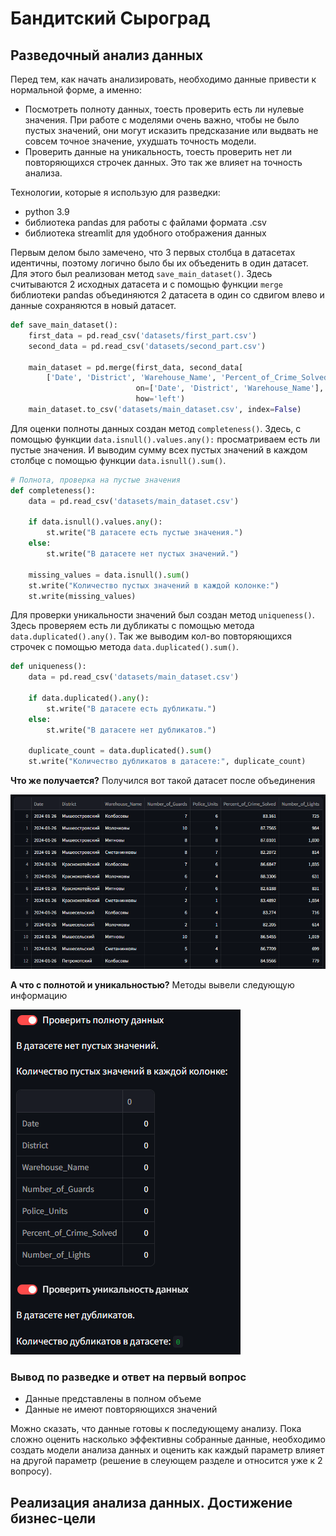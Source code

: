 # Бандитский Сыроград

## Разведочный анализ данных
Перед тем, как начать анализировать, необходимо данные привести к нормальной форме, а именно:
* Посмотреть полноту данных, тоесть проверить есть ли нулевые значения. При работе с моделями очень важно, чтобы не было пустых значений, они могут исказить предсказание или выдвать не совсем точное значение, ухудшать точность модели.
* Проверить данные на уникальность, тоесть проверить нет ли повторяющихся строчек данных. Это так же влияет на точность анализа.

Технологии, которые я использую для разведки:
* python 3.9
* библиотека pandas для работы с файлами формата .csv
* библиотека streamlit для удобного отображения данных

Первым делом было замечено, что 3 первых столбца в датасетах идентичны, поэтому логично было бы их объеденить в один датасет. Для этого был реализован метод `save_main_dataset()`. Здесь считываются 2 исходных датасета и с помощью функции `merge` библиотеки pandas объединяются 2 датасета в один со сдвигом влево и данные сохраняются в новый датасет.

```python
def save_main_dataset():
    first_data = pd.read_csv('datasets/first_part.csv')
    second_data = pd.read_csv('datasets/second_part.csv')

    main_dataset = pd.merge(first_data, second_data[
        ['Date', 'District', 'Warehouse_Name', 'Percent_of_Crime_Solved', 'Number_of_Lights']],
                            on=['Date', 'District', 'Warehouse_Name'],
                            how='left')
    main_dataset.to_csv('datasets/main_dataset.csv', index=False)
```

Для оценки полноты данных создан метод `completeness()`. Здесь, с помощью функции `data.isnull().values.any():` просматриваем есть ли пустые значения. И выводим сумму всех пустых значений в каждом столбце с помощью функции `data.isnull().sum()`.

```python
# Полнота, проверка на пустые значения
def completeness():
    data = pd.read_csv('datasets/main_dataset.csv')

    if data.isnull().values.any():
        st.write("В датасете есть пустые значения.")
    else:
        st.write("В датасете нет пустых значений.")

    missing_values = data.isnull().sum()
    st.write("Количество пустых значений в каждой колонке:")
    st.write(missing_values)
```

Для проверки уникальности значений был создан метод `uniqueness()`. Здесь проверяем есть ли дубликаты с помощью метода `data.duplicated().any()`. Так же выводим кол-во повторяющихся строчек с помощью метода `data.duplicated().sum()`.

```python
def uniqueness():
    data = pd.read_csv('datasets/main_dataset.csv')

    if data.duplicated().any():
        st.write("В датасете есть дубликаты.")
    else:
        st.write("В датасете нет дубликатов.")

    duplicate_count = data.duplicated().sum()
    st.write("Количество дубликатов в датасете:", duplicate_count)
```
**Что же получается?**
Получился вот такой датасет после объединения

![Изображение](image/1.png "Объединенный датасет")

**А что с полнотой и уникальностью?**
Методы вывели следующую информацию

![Изображение](image/2.png "Результаты")

### Вывод по разведке и ответ на первый вопрос
* Данные представлены в полном объеме
* Данные не имеют повторяющихся значений

Можно сказать, что данные готовы к последующему анализу. Пока сложно оценить насколько эффективны собранные данные, необходимо создать модели анализа данных и оценить как каждый параметр влияет на другой параметр (решение в слеующем разделе и относится уже к 2 вопросу). 

## Реализация анализа данных. Достижение бизнес-цели
